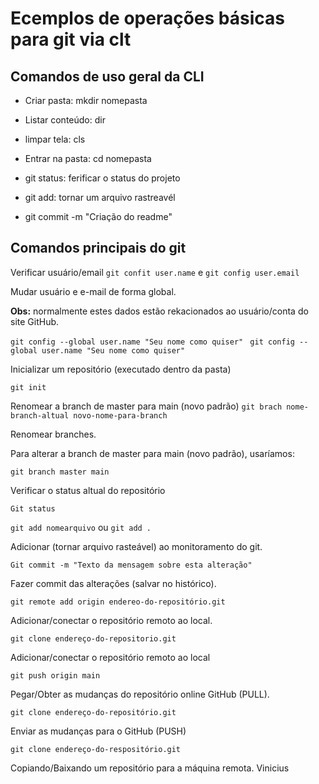 # Ecemplos de operações básicas para git via clt

## Comandos de uso geral da CLI

- Criar pasta: mkdir nomepasta
- Listar conteúdo: dir
- limpar tela: cls
- Entrar na pasta: cd nomepasta


- git status: ferificar o status do projeto
- git add: tornar um arquivo rastreavél 
- git commit -m "Criação do readme"

## Comandos principais do git



Verificar usuário/email
`git confit user.name` e `git config user.email`


Mudar usuário e e-mail de forma global.

**Obs:** normalmente  estes dados estão rekacionados ao usuário/conta do site GitHub.

`git config --global user.name "Seu nome como quiser" `
`git config --global user.name "Seu nome como quiser"`

Inicializar um repositório (executado dentro da pasta)

`git init`

Renomear a branch de master para main (novo padrão)
`git brach nome-branch-altual novo-nome-para-branch`

Renomear branches.

Para alterar a branch de master para main (novo padrão), usaríamos:

 `git branch master main`

Verificar o status altual do repositório

``Git status``

`git add nomearquivo` ou `git add .`

Adicionar (tornar arquivo rasteável) ao monitoramento do git.

`Git commit -m "Texto da mensagem sobre esta alteração"`

Fazer commit das alterações (salvar no histórico).

`git remote add origin endereo-do-repositório.git`

Adicionar/conectar o repositório remoto ao local.

 `git clone endereço-do-repositorio.git`

 Adicionar/conectar o repositório remoto ao local 

 `git push origin main`

 Pegar/Obter as mudanças do repositório online GitHub (PULL).

`git clone endereço-do-repositório.git`

 Enviar as mudanças para o GitHub (PUSH)

 `git clone endereço-do-respositório.git`

 Copiando/Baixando um repositório para a máquina remota.
Vinicius







